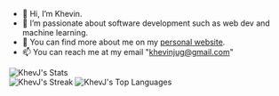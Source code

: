 - 👋 Hi, I’m Khevin.
- 👀 I’m passionate about software development such as web dev and machine learning.
- 🌱 You can find more about me on my  [personal website](https://khevin.vercel.app).
- 📫 You can reach me at my email "khevinjug@gmail.com"

<!---
KhevJ/KhevJ is a ✨ special ✨ repository because its `README.md` (this file) appears on your GitHub profile.
You can click the Preview link to take a look at your changes.
--->

![KhevJ's Stats](https://github-readme-stats.vercel.app/api?username=KhevJ&theme=radical&show_icons=true&hide_border=false&count_private=true)
<br>
![KhevJ's Streak](https://github-readme-streak-stats.herokuapp.com/?user=KhevJ&theme=radical&hide_border=false)
![KhevJ's Top Languages](https://github-readme-stats.vercel.app/api/top-langs/?username=KhevJ&theme=radical&show_icons=true&hide_border=false&layout=compact)
